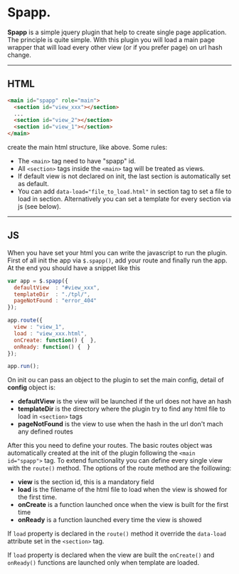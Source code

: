 Spapp.
===============================
**Spapp** is a simple jquery plugin that help to create single page application. The principle is quite simple.
With this plugin you will load a main page wrapper that will load every other view (or if you prefer page) on url hash change.

----------


HTML
-------------
```html
<main id="spapp" role="main">
  <section id="view_xxx"></section>
  ...
  <section id="view_2"></section>
  <section id="view_1"></section>
</main>
```
create the main html structure, like above.
Some rules:

 - The `<main>` tag need to have "spapp" id.
 - All `<section>` tags inside the `<main>` tag will be treated as views.
 - If default view is not declared on init, the last section is automatically set as default.
 - You can add `data-load="file_to_load.html"` in section tag to set a file to load in section. Alternatively you can set a template for every section via js (see below).


----------
JS
-------------
When you have set your html you can write the javascript to run the plugin. First of all init the app via `$.spapp()`, add your route and finally run the app. At the end you should have a snippet like this
```js
var app = $.spapp({
  defaultView  : "#view_xxx",
  templateDir  : "./tpl/",
  pageNotFound : "error_404"
});

app.route({
  view : "view_1",
  load : "view_xxx.html",
  onCreate: function() {  },
  onReady: function() {  }
});

app.run();
```

On init ou can pass an object to the plugin to set the main config, detail of **config** object is:

 - **defaultView** is the view will be launched if the url does not have an hash
 - **templateDir**  is the directory where the plugin try to find any html file to load in `<section>` tags
 - **pageNotFound** is the view to use when the hash in the url don't mach any defined routes

After this you need to define your routes. The basic routes object was automatically created at the init of the plugin following the `<main id="spapp">` tag. To extend functionality you can define every single view with the `route()` method.
The options of the route method are the foillowing:

 - **view** is the section id, this is a mandatory field
 - **load** is the filename of the html file to load when the view is showed for the first time. 
 - **onCreate** is a function launched once when the view is built for the first time
 - **onReady** is a function launched every time the view is showed

If `load` property is declared in the `route()` method it override the `data-load` attribute set in the `<section>` tag.

If `load` property is declared when the view are built the `onCreate()` and `onReady()` functions are launched only when template are loaded.
